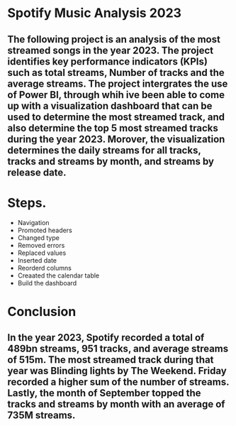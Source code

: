 # Spotify Music Analysis 2023
## The following project is an analysis of the most streamed songs in the year 2023. The project identifies key performance indicators (KPIs) such as total streams, Number of tracks and the average streams. The project intergrates the use of Power BI, through whih ive been able to come up with a visualization dashboard that can be used to determine the most streamed track, and also determine the top 5 most streamed tracks during the year 2023. Morover, the visualization determines the daily streams for all tracks, tracks and streams by month, and streams by release date.

# Steps.
* Navigation
* Promoted headers
* Changed type
* Removed errors
* Replaced values
* Inserted date
* Reorderd columns
* Creaated the calendar table
* Build the dashboard

# Conclusion
## In the year 2023, Spotify recorded a total of 489bn streams, 951 tracks, and average streams of 515m. The most streamed track during that year was Blinding lights by The Weekend. Friday recorded a higher sum of the number of streams. Lastly, the month of September topped the tracks and streams by month with an average of 735M streams.
